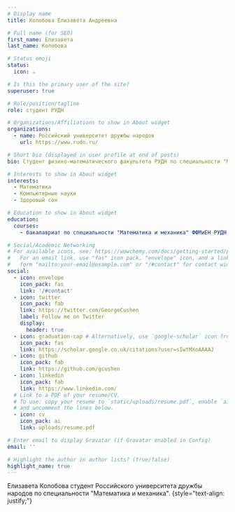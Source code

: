 ```yaml
---
# Display name
title: Колобова Елизавета Андреевна

# Full name (for SEO)
first_name: Елизавета
last_name: Колобова

# Status emoji
status:
  icon: ☕️

# Is this the primary user of the site?
superuser: true

# Role/position/tagline
role: студент РУДН

# Organizations/Affiliations to show in About widget
organizations:
  - name: Российский университет дружбы народов
    url: https://www.rudn.ru/

# Short bio (displayed in user profile at end of posts)
bio: Студент физико-математического факультета РУДН по специальности "Математика и механика". 

# Interests to show in About widget
interests:
  - Математика
  - Компьютерные науки
  - Здоровый сон

# Education to show in About widget
education:
  courses:
    - бакалавриат по специальности "Математика и механика" ФФМиЕН РУДН: 2022 - 

# Social/Academic Networking
# For available icons, see: https://wowchemy.com/docs/getting-started/page-builder/#icons
#   For an email link, use "fas" icon pack, "envelope" icon, and a link in the
#   form "mailto:your-email@example.com" or "/#contact" for contact widget.
social:
  - icon: envelope
    icon_pack: fas
    link: '/#contact'
  - icon: twitter
    icon_pack: fab
    link: https://twitter.com/GeorgeCushen
    label: Follow me on Twitter
    display:
      header: true
  - icon: graduation-cap # Alternatively, use `google-scholar` icon from `ai` icon pack
    icon_pack: fas
    link: https://scholar.google.co.uk/citations?user=sIwtMXoAAAAJ
  - icon: github
    icon_pack: fab
    link: https://github.com/gcushen
  - icon: linkedin
    icon_pack: fab
    link: https://www.linkedin.com/
  # Link to a PDF of your resume/CV.
  # To use: copy your resume to `static/uploads/resume.pdf`, enable `ai` icons in `params.yaml`,
  # and uncomment the lines below.
  - icon: cv
    icon_pack: ai
    link: uploads/resume.pdf

# Enter email to display Gravatar (if Gravatar enabled in Config)
email: ''

# Highlight the author in author lists? (true/false)
highlight_name: true
---
```


Елизавета Колобова студент Российского университета дружбы народов по специальности "Математика и механика".
{style="text-align: justify;"}
